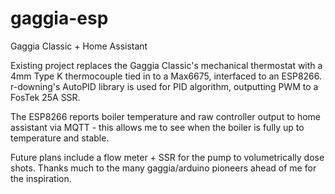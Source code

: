 # gaggia-esp
Gaggia Classic + Home Assistant

Existing project replaces the Gaggia Classic's mechanical thermostat with a 4mm Type K thermocouple tied in to a Max6675, interfaced to an ESP8266. r-downing's AutoPID library is used for PID algorithm, outputting PWM to a FosTek 25A SSR.

The ESP8266 reports boiler temperature and raw controller output to home assistant via MQTT - this allows me to see when the boiler is fully up to temperature and stable.

Future plans include a flow meter + SSR for the pump to volumetrically dose shots. Thanks much to the many gaggia/arduino pioneers ahead of me for the inspiration.
